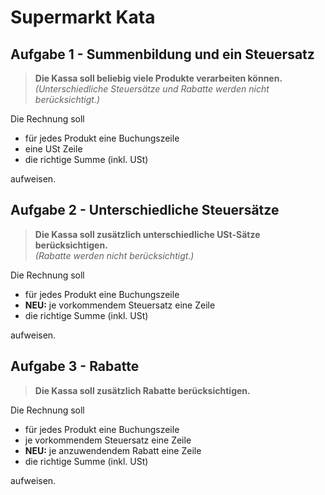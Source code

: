﻿# Supermarkt Kata


## Aufgabe 1 - Summenbildung und ein Steuersatz

> **Die Kassa soll beliebig viele Produkte verarbeiten können.**  
> *(Unterschiedliche Steuersätze und Rabatte werden nicht berücksichtigt.)*

Die Rechnung soll
- für jedes Produkt eine Buchungszeile
- eine USt Zeile
- die richtige Summe (inkl. USt)

aufweisen.


## Aufgabe 2 - Unterschiedliche Steuersätze

> **Die Kassa soll zusätzlich unterschiedliche USt-Sätze berücksichtigen.**  
> *(Rabatte werden nicht berücksichtigt.)*

Die Rechnung soll
- für jedes Produkt eine Buchungszeile
- **NEU:** je vorkommendem Steuersatz eine Zeile
- die richtige Summe (inkl. USt)

aufweisen.


## Aufgabe 3 - Rabatte

> **Die Kassa soll zusätzlich Rabatte berücksichtigen.**

Die Rechnung soll
- für jedes Produkt eine Buchungszeile
- je vorkommendem Steuersatz eine Zeile
- **NEU:** je anzuwendendem Rabatt eine Zeile
- die richtige Summe (inkl. USt)

aufweisen.
